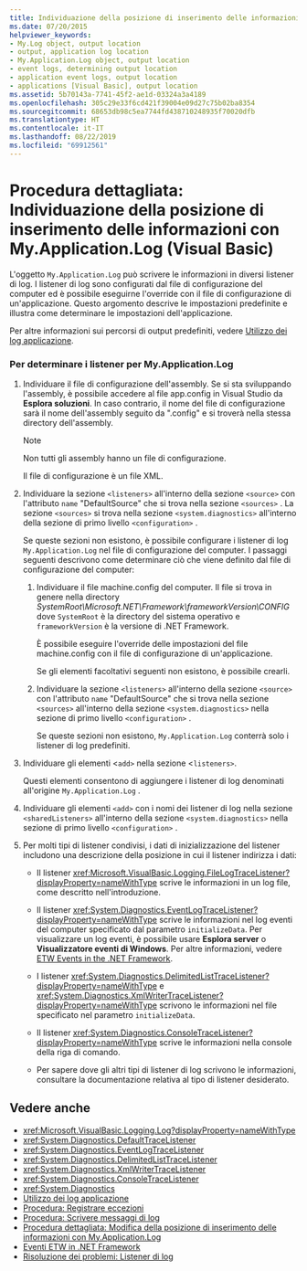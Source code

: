 ```yaml
---
title: Individuazione della posizione di inserimento delle informazioni con My.Application.Log (Visual Basic)
ms.date: 07/20/2015
helpviewer_keywords:
- My.Log object, output location
- output, application log location
- My.Application.Log object, output location
- event logs, determining output location
- application event logs, output location
- applications [Visual Basic], output location
ms.assetid: 5b70143a-7741-45f2-ae1d-03324a3a4189
ms.openlocfilehash: 305c29e33f6cd421f39004e09d27c75b02ba8354
ms.sourcegitcommit: 68653db98c5ea7744fd438710248935f70020dfb
ms.translationtype: HT
ms.contentlocale: it-IT
ms.lasthandoff: 08/22/2019
ms.locfileid: "69912561"
---
```

# <a name="walkthrough-determining-where-myapplicationlog-writes-information-visual-basic"></a>Procedura dettagliata: Individuazione della posizione di inserimento delle informazioni con My.Application.Log (Visual Basic)

L'oggetto `My.Application.Log` può scrivere le informazioni in diversi listener di log. I listener di log sono configurati dal file di configurazione del computer ed è possibile eseguirne l'override con il file di configurazione di un'applicazione. Questo argomento descrive le impostazioni predefinite e illustra come determinare le impostazioni dell'applicazione.

Per altre informazioni sui percorsi di output predefiniti, vedere [Utilizzo dei log applicazione](../../../../visual-basic/developing-apps/programming/log-info/working-with-application-logs.md).

### <a name="to-determine-the-listeners-for-myapplicationlog"></a>Per determinare i listener per My.Application.Log

1. Individuare il file di configurazione dell'assembly. Se si sta sviluppando l'assembly, è possibile accedere al file app.config in Visual Studio da **Esplora soluzioni**. In caso contrario, il nome del file di configurazione sarà il nome dell'assembly seguito da ".config" e si troverà nella stessa directory dell'assembly.

    > [!NOTE]
    > Non tutti gli assembly hanno un file di configurazione.

    Il file di configurazione è un file XML.

2. Individuare la sezione `<listeners>` all'interno della sezione `<source>` con l'attributo `name` "DefaultSource" che si trova nella sezione `<sources>` . La sezione `<sources>` si trova nella sezione `<system.diagnostics>` all'interno della sezione di primo livello `<configuration>` .

    Se queste sezioni non esistono, è possibile configurare i listener di log `My.Application.Log` nel file di configurazione del computer. I passaggi seguenti descrivono come determinare ciò che viene definito dal file di configurazione del computer:

    1. Individuare il file machine.config del computer. Il file si trova in genere nella directory *SystemRoot\Microsoft.NET\Framework\frameworkVersion\CONFIG* dove `SystemRoot` è la directory del sistema operativo e `frameworkVersion` è la versione di .NET Framework.

        È possibile eseguire l'override delle impostazioni del file machine.config con il file di configurazione di un'applicazione.

        Se gli elementi facoltativi seguenti non esistono, è possibile crearli.

    2. Individuare la sezione `<listeners>` all'interno della sezione `<source>` con l'attributo `name` "DefaultSource" che si trova nella sezione `<sources>` all'interno della sezione `<system.diagnostics>` nella sezione di primo livello `<configuration>` .

        Se queste sezioni non esistono, `My.Application.Log` conterrà solo i listener di log predefiniti.

3. Individuare gli elementi <`add>` nella sezione <`listeners>`.

     Questi elementi consentono di aggiungere i listener di log denominati all'origine `My.Application.Log` .

4. Individuare gli elementi `<add>` con i nomi dei listener di log nella sezione `<sharedListeners>` all'interno della sezione `<system.diagnostics>` nella sezione di primo livello `<configuration>` .

5. Per molti tipi di listener condivisi, i dati di inizializzazione del listener includono una descrizione della posizione in cui il listener indirizza i dati:

    - Il listener <xref:Microsoft.VisualBasic.Logging.FileLogTraceListener?displayProperty=nameWithType> scrive le informazioni in un log file, come descritto nell'introduzione.

    - Il listener <xref:System.Diagnostics.EventLogTraceListener?displayProperty=nameWithType> scrive le informazioni nel log eventi del computer specificato dal parametro `initializeData`. Per visualizzare un log eventi, è possibile usare **Esplora server** o **Visualizzatore eventi di Windows**. Per altre informazioni, vedere [ETW Events in the .NET Framework](../../../../framework/performance/etw-events.md).

    - I listener <xref:System.Diagnostics.DelimitedListTraceListener?displayProperty=nameWithType> e <xref:System.Diagnostics.XmlWriterTraceListener?displayProperty=nameWithType> scrivono le informazioni nel file specificato nel parametro `initializeData`.

    - Il listener <xref:System.Diagnostics.ConsoleTraceListener?displayProperty=nameWithType> scrive le informazioni nella console della riga di comando.

    - Per sapere dove gli altri tipi di listener di log scrivono le informazioni, consultare la documentazione relativa al tipo di listener desiderato.

## <a name="see-also"></a>Vedere anche

- <xref:Microsoft.VisualBasic.Logging.Log?displayProperty=nameWithType>
- <xref:System.Diagnostics.DefaultTraceListener>
- <xref:System.Diagnostics.EventLogTraceListener>
- <xref:System.Diagnostics.DelimitedListTraceListener>
- <xref:System.Diagnostics.XmlWriterTraceListener>
- <xref:System.Diagnostics.ConsoleTraceListener>
- <xref:System.Diagnostics>
- [Utilizzo dei log applicazione](../../../../visual-basic/developing-apps/programming/log-info/working-with-application-logs.md)
- [Procedura: Registrare eccezioni](../../../../visual-basic/developing-apps/programming/log-info/how-to-log-exceptions.md)
- [Procedura: Scrivere messaggi di log](../../../../visual-basic/developing-apps/programming/log-info/how-to-write-log-messages.md)
- [Procedura dettagliata: Modifica della posizione di inserimento delle informazioni con My.Application.Log](../../../../visual-basic/developing-apps/programming/log-info/walkthrough-changing-where-my-application-log-writes-information.md)
- [Eventi ETW in .NET Framework](../../../../framework/performance/etw-events.md)
- [Risoluzione dei problemi: Listener di log](../../../../visual-basic/developing-apps/programming/log-info/troubleshooting-log-listeners.md)

